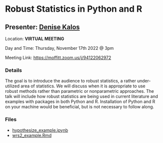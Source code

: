 # Robust Statistics in Python and R

## Presenter: [Denise Kalos](mailto:denise.kalos@moffitt.org)

Location: **VIRTUAL MEETING** 

Day and Time: Thursday, November 17th 2022 @ 3pm

Meeting Link: https://moffitt.zoom.us/j/94122062972

### Details
The goal is to introduce the audience to robust statistics, a rather under-utilized area of statistics.  We will discuss when it is appropriate to use robust methods rather than parametric or nonparametric approaches.  The talk will include how robust statistics are being used in current literature and examples with packages in both Python and R.  Installation of Python and R on your machine would be beneficial, but is not necessary to follow along. 


###  Files

* [hypothesize_example.ipynb](https://github.com/pstew/biodataclub/raw/master/meetings/2022-11_robust_statistics/hypothesize_example.ipynb)
* [wrs2_example.Rmd](https://github.com/pstew/biodataclub/raw/master/meetings/2022-11_robust_statistics/wrs2_example.Rmd)

